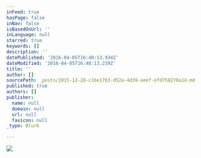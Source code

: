 ```yaml
---
inFeed: true
hasPage: false
inNav: false
isBasedOnUrl: ''
inLanguage: null
starred: true
keywords: []
description: ''
datePublished: '2016-04-05T16:40:13.934Z'
dateModified: '2016-04-05T16:40:13.239Z'
title: ''
author: []
sourcePath: _posts/2015-12-28-c16e17b3-d52a-4d39-aeef-efd758270a14.md
published: true
authors: []
publisher:
  name: null
  domain: null
  url: null
  favicon: null
_type: Blurb

---
```

![](https://the-grid-user-content.s3-us-west-2.amazonaws.com/c72d4637-0bad-40cc-a652-7dc3f0cdcbe5.jpg)